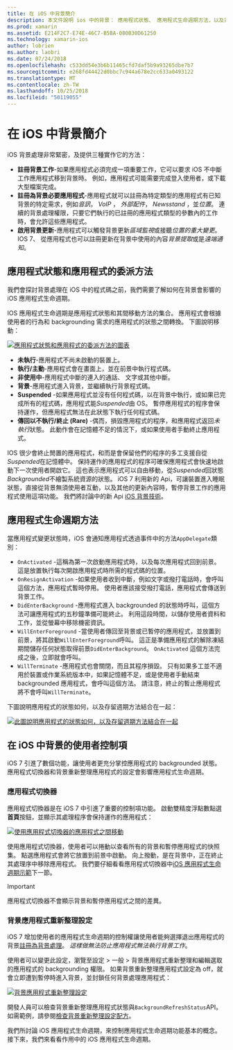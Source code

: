 ```yaml
---
title: 在 iOS 中背景簡介
description: 本文件說明 ios 中的背景： 應用程式狀態、 應用程式生命週期方法，以及背景應用程式的重新整理。
ms.prod: xamarin
ms.assetid: E214F2C7-E74E-46C7-B5BA-080B30D61250
ms.technology: xamarin-ios
author: lobrien
ms.author: laobri
ms.date: 07/24/2018
ms.openlocfilehash: c533dd54e3b6b11465cfd7daf5b9a93265dbe7b7
ms.sourcegitcommit: e268fd44422d0bbc7c944a678e2cc633a0493122
ms.translationtype: MT
ms.contentlocale: zh-TW
ms.lasthandoff: 10/25/2018
ms.locfileid: "50119055"
---
```

# <a name="introduction-to-backgrounding-in-ios"></a>在 iOS 中背景簡介

iOS 背景處理非常緊密，及提供三種實作它的方法：

-  **註冊背景工作**-如果應用程式必須完成一項重要工作，它可以要求 iOS 不中斷工作應用程式移到背景時。 例如，應用程式可能需要完成登入使用者，或下載大型檔案完成。
-  **註冊為背景必要應用程式**-應用程式就可以註冊為特定類型的應用程式有已知背景的特定需求，例如*音訊*， *VoIP* ， *外部配件*， *Newsstand* ，並*位置*。 連續的背景處理權限，只要它們執行的已註冊的應用程式類型的參數內的工作時，會允許這些應用程式。
-  **啟用背景更新**-應用程式可以觸發背景更新*區域監視*或接聽*位置的重大變更*。 IOS 7、 從應用程式也可以註冊更新在背景中使用的內容*背景提取*或是*遠端通知*。


## <a name="application-states-and-application-delegate-methods"></a>應用程式狀態和應用程式的委派方法

我們會探討背景處理在 iOS 中的程式碼之前，我們需要了解如何在背景會影響的 iOS 應用程式生命週期。

IOS 應用程式生命週期是應用程式狀態和其間移動方法的集合。 應用程式會根據使用者的行為和 backgrounding 需求的應用程式的狀態之間轉換。 下圖說明移動：

 [![](introduction-to-backgrounding-in-ios-images/applicationlifecycle-.png "應用程式狀態和應用程式的委派方法的圖表")](introduction-to-backgrounding-in-ios-images/applicationlifecycle-.png#lightbox)

-  **未執行**-應用程式不尚未啟動的裝置上。
-  **執行/主動**-應用程式會在畫面上，並在前景中執行程式碼。
-  **非使用中**-應用程式中斷的連入的通話、 文字或其他中斷。
-  **背景**-應用程式進入背景，並繼續執行背景程式碼。
-  **Suspended** -如果應用程式並沒有任何程式碼，以在背景中執行，或如果已完成所有的程式碼，應用程式能*Suspended*由 OS。 暫停應用程式的程序會保持運作，但應用程式無法在此狀態下執行任何程式碼。
-  **傳回以不執行/終止 (Rare)** -偶而，損毀應用程式的程序，和應用程式返回*未執行*狀態。 此動作會在記憶體不足的情況下，或如果使用者手動終止應用程式。


IOS 很少會終止閒置的應用程式，和而是會保留他們的程序的多工支援自從*Suspended*在記憶體中。 保持運作的應用程式的程序可確保應用程式會快速地啟動下一次使用者開啟它。 這也表示應用程式可以自由移動，從*Suspended*回狀態*Backgrounded*不繪製系統資源的狀態。 iOS 7 利用新的 Api，可讓裝置進入睡眠狀態，直接從背景無須使用者互動，以及其他的更新內容時，暫停背景工作的應用程式使用這項功能。 我們將討論中的新 Api [iOS 背景技術](~/ios/app-fundamentals/backgrounding/ios-backgrounding-techniques/index.md)。

## <a name="application-lifecycle-methods"></a>應用程式生命週期方法

當應用程式變更狀態時，iOS 會通知應用程式透過事件中的方法`AppDelegate`類別：

-  `OnActivated` -這稱為第一次啟動應用程式時，以及每次應用程式回到前景。 這是放置執行每次開啟應用程式時所需的程式碼的位置。
-  `OnResignActivation` -如果使用者收到中斷，例如文字或撥打電話時，會呼叫這個方法，應用程式暫時停用。 使用者應該接受撥打電話，應用程式會傳送到背景工作。
-  `DidEnterBackground` -應用程式進入 backgrounded 的狀態時呼叫，這個方法可讓應用程式約五秒鐘準備可能終止。 利用這段時間，以儲存使用者資料和工作，並從螢幕中移除機密資訊。
-  `WillEnterForeground` -當使用者傳回至背景或已暫停的應用程式，並放置到前景，將其啟動`WillEnterForeground`呼叫。 這正是準備應用程式的解除凍結期間儲存任何狀態取得前景`DidEnterBackground`。  `OnActivated` 這個方法完成之後，立即就會呼叫。
-  `WillTerminate` -應用程式也會關閉，而且其程序損毀。 只有如果多工並不適用於裝置或作業系統版本中，如果記憶體不足，或是使用者手動結束 backgrounded 應用程式，會呼叫這個方法。 請注意，終止的暫止應用程式將不會呼叫`WillTerminate`。


下圖說明應用程式的狀態如何，以及存留週期方法結合在一起：

 [![](introduction-to-backgrounding-in-ios-images/image2.png "此圖說明應用程式的狀態如何，以及存留週期方法結合在一起")](introduction-to-backgrounding-in-ios-images/image2.png#lightbox)

## <a name="user-controls-for-backgrounding-in-ios"></a>在 iOS 中背景的使用者控制項

iOS 7 引進了數個功能，讓使用者更充分掌控應用程式的 backgrounded 狀態。 應用程式切換器和背景重新整理應用程式的設定會影響應用程式生命週期。

### <a name="app-switcher"></a>應用程式切換器

應用程式切換器是在 iOS 7 中引進了重要的控制項功能。 啟動雙精度浮點數點選**首頁**按鈕，並顯示其處理程序會保持運作的應用程式：

 [![](introduction-to-backgrounding-in-ios-images/app-switcher-.png "使用應用程式切換器的應用程式之間移動")](introduction-to-backgrounding-in-ios-images/app-switcher-.png#lightbox)

使用應用程式切換器，使用者可以捲動以查看所有的背景和暫停應用程式的快照集。 點選應用程式會將它放置到前景中啟動。 向上撥動，是在背景中，正在終止其處理序中移除應用程式。 我們要仔細看看應用程式切換器中[iOS 應用程式生命週期示範](~/ios/app-fundamentals/backgrounding/application-lifecycle-demo.md)下一節。

> [!IMPORTANT]
> 應用程式切換器不會顯示背景和暫停應用程式之間的差異。



### <a name="background-app-refresh-settings"></a>背景應用程式重新整理設定

iOS 7 增加使用者的應用程式生命週期的控制權讓使用者能夠選擇退出應用程式的背景[註冊為背景處理](~/ios/app-fundamentals/backgrounding/ios-backgrounding-techniques/registering-applications-to-run-in-background.md)。 *這樣做無法防止應用程式無法執行背景工作*。

使用者可以變更此設定，瀏覽至<span class="uiitem">設定 > 一般 > 背景應用程式重新整理</span>和編輯選取的應用程式的 backgrounding 權限。 如果背景重新整理應用程式設定為 off，就會立即遭到暫停時進入背景，並封鎖任何背景處理應用程式：

 [![](introduction-to-backgrounding-in-ios-images/settings-.png "背景應用程式重新整理設定")](introduction-to-backgrounding-in-ios-images/settings-.png#lightbox)

開發人員可以檢查背景重新整理應用程式狀態與`BackgroundRefreshStatus`API。 如需範例，請參閱[檢查背景重新整理設定配方](https://github.com/xamarin/recipes/tree/master/Recipes/ios/multitasking/check_background_refresh_setting)。

我們所討論 iOS 應用程式生命週期，來控制應用程式生命週期功能基本的概念。 接下來，我們來看看作用中的 iOS 應用程式生命週期。

